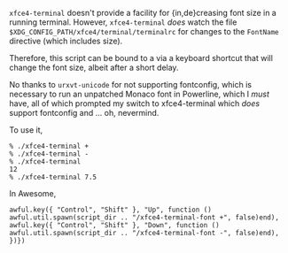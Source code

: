 `xfce4-terminal` doesn't provide a facility for {in,de}creasing font
size in a running terminal.  However, `xfce4-terminal` *does* watch the
file `$XDG_CONFIG_PATH/xfce4/terminal/terminalrc` for changes to the
`FontName` directive (which includes size).

Therefore, this script can be bound to a via a keyboard shortcut that
will change the font size, albeit after a short delay.

No thanks to `urxvt-unicode` for not supporting fontconfig, which is
necessary to run an unpatched Monaco font in Powerline, which I *must*
have, all of which prompted my switch to xfce4-terminal which *does*
support fontconfig and ... oh, nevermind.

To use it,

    % ./xfce4-terminal +
    % ./xfce4-terminal -
    % ./xfce4-terminal
    12
    % ./xfce4-terminal 7.5

In Awesome,

    awful.key({ "Control", "Shift" }, "Up", function () awful.util.spawn(script_dir .. "/xfce4-terminal-font +", false)end),
    awful.key({ "Control", "Shift" }, "Down", function () awful.util.spawn(script_dir .. "/xfce4-terminal-font -", false)end), })})
